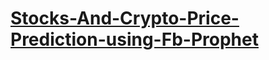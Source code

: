 # [Stocks-And-Crypto-Price-Prediction-using-Fb-Prophet](https://share.streamlit.io/chirag1705/stocks-and-crypto-price-prediction-using-fb-prophet/main/app.py)

